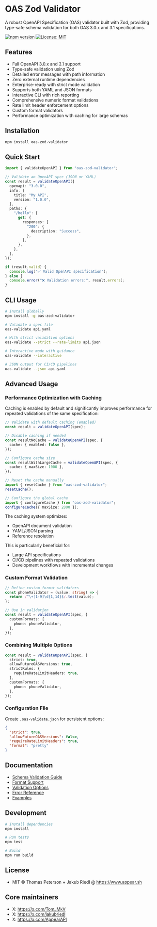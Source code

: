 # OAS Zod Validator

A robust OpenAPI Specification (OAS) validator built with Zod, providing type-safe schema validation for both OAS 3.0.x and 3.1 specifications.

[![npm version](https://badge.fury.io/js/oas-zod-validator.svg)](https://badge.fury.io/js/oas-zod-validator)
[![License: MIT](https://img.shields.io/badge/License-MIT-yellow.svg)](https://opensource.org/licenses/MIT)

## Features

- Full OpenAPI 3.0.x and 3.1 support
- Type-safe validation using Zod
- Detailed error messages with path information
- Zero external runtime dependencies
- Enterprise-ready with strict mode validation
- Supports both YAML and JSON formats
- Interactive CLI with rich reporting
- Comprehensive numeric format validations
- Rate limit header enforcement options
- Custom format validators
- Performance optimization with caching for large schemas

## Installation

```bash
npm install oas-zod-validator
```

## Quick Start

```typescript
import { validateOpenAPI } from "oas-zod-validator";

// Validate an OpenAPI spec (JSON or YAML)
const result = validateOpenAPI({
  openapi: "3.0.0",
  info: {
    title: "My API",
    version: "1.0.0",
  },
  paths: {
    "/hello": {
      get: {
        responses: {
          "200": {
            description: "Success",
          },
        },
      },
    },
  },
});

if (result.valid) {
  console.log("✅ Valid OpenAPI specification");
} else {
  console.error("❌ Validation errors:", result.errors);
}
```

## CLI Usage

```bash
# Install globally
npm install -g oas-zod-validator

# Validate a spec file
oas-validate api.yaml

# With strict validation options
oas-validate --strict --rate-limits api.json

# Interactive mode with guidance
oas-validate --interactive

# JSON output for CI/CD pipelines
oas-validate --json api.yaml
```

## Advanced Usage

### Performance Optimization with Caching

Caching is enabled by default and significantly improves performance for repeated validations of the same specification:

```typescript
// Validate with default caching (enabled)
const result = validateOpenAPI(spec);

// Disable caching if needed
const resultNoCache = validateOpenAPI(spec, {
  cache: { enabled: false },
});

// Configure cache size
const resultWithLargeCache = validateOpenAPI(spec, {
  cache: { maxSize: 1000 },
});

// Reset the cache manually
import { resetCache } from "oas-zod-validator";
resetCache();

// Configure the global cache
import { configureCache } from "oas-zod-validator";
configureCache({ maxSize: 2000 });
```

The caching system optimizes:

- OpenAPI document validation
- YAML/JSON parsing
- Reference resolution

This is particularly beneficial for:

- Large API specifications
- CI/CD pipelines with repeated validations
- Development workflows with incremental changes

### Custom Format Validation

```typescript
// Define custom format validators
const phoneValidator = (value: string) => {
  return /^\+[1-9]\d{1,14}$/.test(value);
};

// Use in validation
const result = validateOpenAPI(spec, {
  customFormats: {
    phone: phoneValidator,
  },
});
```

### Combining Multiple Options

```typescript
const result = validateOpenAPI(spec, {
  strict: true,
  allowFutureOASVersions: true,
  strictRules: {
    requireRateLimitHeaders: true,
  },
  customFormats: {
    phone: phoneValidator,
  },
});
```

### Configuration File

Create `.oas-validate.json` for persistent options:

```json
{
  "strict": true,
  "allowFutureOASVersions": false,
  "requireRateLimitHeaders": true,
  "format": "pretty"
}
```

## Documentation

- [Schema Validation Guide](./docs/schemas.md)
- [Format Support](./docs/formats.md)
- [Validation Options](./docs/validation.md)
- [Error Reference](./docs/errors.md)
- [Examples](./docs/examples/)

## Development

```bash
# Install dependencies
npm install

# Run tests
npm test

# Build
npm run build
```

## License

- MIT © Thomas Peterson + Jakub Riedl @ https://www.appear.sh

## Core maintainers

- X: https://x.com/Tom_MkV
- X: https://x.com/jakubriedl
- X: https://x.com/AppearAPI

